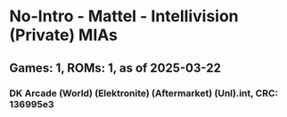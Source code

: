 # No-Intro - Mattel - Intellivision (Private) MIAs
## Games: 1, ROMs: 1, as of 2025-03-22

### DK Arcade (World) (Elektronite) (Aftermarket) (Unl).int, CRC: 136995e3
